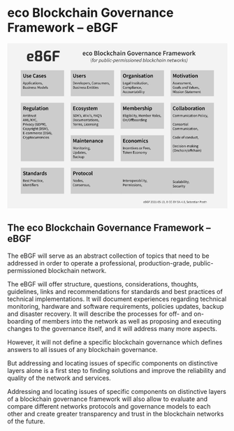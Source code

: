 # eco Blockchain Governance Framework – eBGF
 
![Overview](https://raw.githubusercontent.com/internet-sicherheit/eBGF/main/overrides/assets/eBGF-Overview.png)

## The eco Blockchain Governance Framework – eBGF

The eBGF will serve as an abstract collection of topics that need to be addressed in order to operate a professional, production-grade, public-permissioned blockchain network. 

The eBGF will offer structure, questions, considerations, thoughts, guidelines, links and recommendations for standards and best practices of technical implementations. It will document experiences regarding technical monitoring, hardware and software requirements, policies updates, backup and disaster recovery. It will describe the processes for off- and on-boarding of members into the network as well as proposing and executing changes to the governance itself, and it will address many more aspects.

However, it will not define a specific blockchain governance which defines answers to all issues of any blockchain governance. 

But addressing and locating issues of specific components on distinctive layers alone is a first step to finding solutions and improve the reliability and quality of the network and services. 

Addressing and locating issues of specific components on distinctive layers of a blockchain governance framework will also allow to evaluate and compare different networks protocols and governance models to each other and create greater transparency and trust in the blockchain networks of the future.
